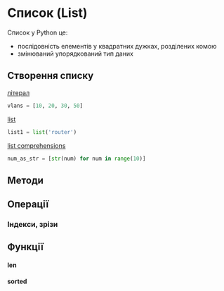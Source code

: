 # Список (List)

Список у Python це:

* послідовність елементів у квадратних дужках, розділених комою
* змінюваний упорядкований тип даних


## Створення списку

[літерал](/reference/list/literal)

```python
vlans = [10, 20, 30, 50]
```


[list](/reference/list/list)

```python
list1 = list('router')
```

[list comprehensions](/reference/comprehensions/list)

```python
num_as_str = [str(num) for num in range(10)]
```

## Методи

## Операції

### Індекси, зрізи


## Функції

#### len

#### sorted

